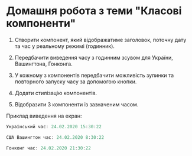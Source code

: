 # Домашня робота з теми "Класові компоненти"

1. Створити компонент, який відображатиме заголовок, поточну дату та час у реальному режимі (годинник).
   
2. Передбачити виведення часу з годинним зсувом для України, Вашингтона, Гонконга.
   
3. У кожному з компонентів передбачити можливість зупинки та повторного запуску часу за допомогою кнопки.
   
5. Додати стилізацію компонентів.
   
6. Відобразити 3 компоненти із зазначеним часом.


Приклад виведення на екран:


```js
Український час: 24.02.2020 15:30:22

США Вашингтон час: 24.02.2020 8:30:22

Гонконг час: 24.02.2020 21:30:22
